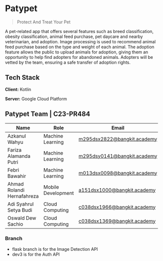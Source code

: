 # Patypet
> Protect And Treat Your Pet

A pet-related app that offers several features such as breed classification, obesity classification, animal feed purchase, pet daycare and nearby veterinarian, and adoption. Image processing is used to recommend animal feed purchase based on the type and weight of each animal. The adoption feature allows the public to upload animals for adoption, giving them an opportunity to help find adopters for abandoned animals. Adopters will be vetted by the team, ensuring a safe transfer of adoption rights.



## Tech Stack

**Client:** Kotlin

**Server:** Google Cloud Platform


## Patypet Team | C23-PR484
| Name | Role | Email | GitHub | 
| --- | --- | --- | --- |
| Azkanul Wahyu | Machine Learning | m295dsx2822@bangkit.academy | [@azkanwhy](https://github.com/azkanwhy) |
| Fariza Alamanda Putri | Machine Learning | m295dsy0141@bangkit.academy | [@alamandaputri](https://github.com/alamandaputri) |
| Febri Bawahir | Machine Learning | m013dsx0098@bangkit.academy | [@bawahirfebri](https://github.com/bawahirfebri)|
| Ahmad Rolandi Hernafahreza | Mobile Development | a151dsx1000@bangkit.academy | [@ahmrh](https://www.github.com/ahmrh) |
| Adi Syahrul Setya Budi | Cloud Computing | c038dsx1966@bangkit.academy | [@AdiSyahrul](https://github.com/AdiSyahrul) |
| Oswald Dew Sachio | Cloud Computing | c038dsx1369@bangkit.academy | [@swalddy](https://github.com/swalddy) |

### Branch
- flask branch is for the Image Detection API
- dev3 is for the Auth API
